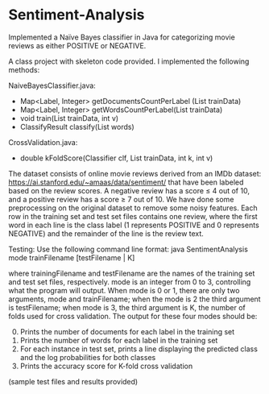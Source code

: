 # Sentiment-Analysis

Implemented a Naïve Bayes classifier in Java for categorizing movie reviews as either POSITIVE or NEGATIVE. 

A class project with skeleton code provided. I implemented the following methods:

NaiveBayesClassifier.java: 
- Map<Label, Integer> getDocumentsCountPerLabel (List<Instance> trainData)
- Map<Label, Integer> getWordsCountPerLabel(List<Instance> trainData)
- void train(List<Instance> trainData, int v)
- ClassifyResult classify(List<String> words)
  
CrossValidation.java:
- double kFoldScore(Classifier clf, List<Instance> trainData, int k, int v)
  
The dataset consists of online movie reviews derived from an IMDb dataset: https://ai.stanford.edu/~amaas/data/sentiment/ that have been labeled based on the review scores. A negative review has a score ≤ 4 out of 10, and a positive review has a score ≥ 7 out of 10. We have done some preprocessing on the original dataset to remove some noisy features. Each row in the training set and test set files contains one review, where the first word in each line is the class label (1 represents POSITIVE and 0 represents NEGATIVE) and the remainder of the line is the review text.

Testing:
Use the following command line format:
java SentimentAnalysis mode trainFilename [testFilename | K]
  
where trainingFilename and testFilename are the names of the training set and test set files, respectively. mode is an integer from 0 to 3, controlling what the program will output. When mode is 0 or 1, there are only two arguments, mode and trainFilename; when the mode is 2 the third argument is testFilename; when mode is 3, the third argument is K, the number of folds used for cross validation. The output for these four modes should be:
  
0. Prints the number of documents for each label in the training set
1. Prints the number of words for each label in the training set
2. For each instance in test set, prints a line displaying the predicted class and the log probabilities for both classes
3. Prints the accuracy score for K-fold cross validation

(sample test files and results provided)

